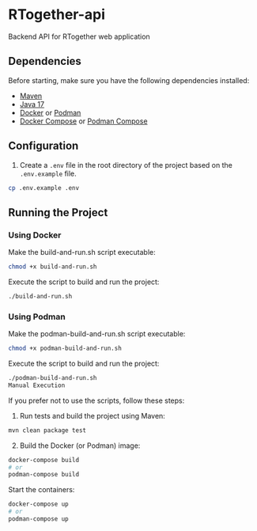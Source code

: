 # RTogether-api

Backend API for RTogether web application

## Dependencies

Before starting, make sure you have the following dependencies installed:

- [Maven](https://maven.apache.org/install.html)
- [Java 17](https://adoptium.net/?variant=openjdk17)
- [Docker](https://docs.docker.com/get-docker/) or [Podman](https://podman.io/getting-started/installation)
- [Docker Compose](https://docs.docker.com/compose/install/) or [Podman Compose](https://github.com/containers/podman-compose)

## Configuration

1. Create a `.env` file in the root directory of the project based on the `.env.example` file.

```sh
cp .env.example .env
```

## Running the Project
### Using Docker
Make the build-and-run.sh script executable:
```sh
chmod +x build-and-run.sh
```
Execute the script to build and run the project:
```sh
./build-and-run.sh
```
### Using Podman
Make the podman-build-and-run.sh script executable:
```sh
chmod +x podman-build-and-run.sh
```
Execute the script to build and run the project:
```sh
./podman-build-and-run.sh
Manual Execution
```
If you prefer not to use the scripts, follow these steps:

1. Run tests and build the project using Maven:
```sh
mvn clean package test
```
2. Build the Docker (or Podman) image:
```sh
docker-compose build
# or
podman-compose build
```
Start the containers:
```sh
docker-compose up
# or
podman-compose up
```
